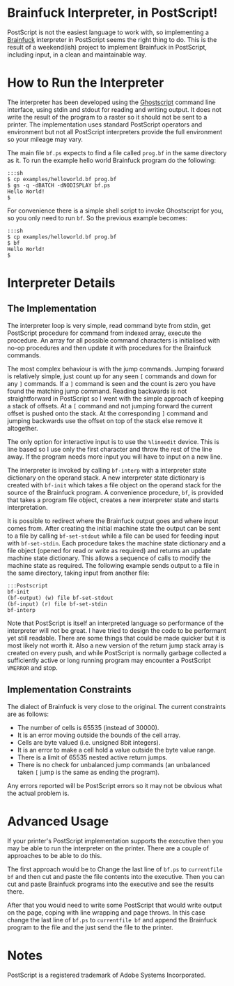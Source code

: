 Brainfuck Interpreter, in PostScript!
=====================================

PostScript is not the easiest language to work with, so implementing a
[Brainfuck](http://en.wikipedia.org/wiki/Brainfuck) interpreter in PostScript
seems the right thing to do.
This is the result of a weekend(ish) project to implement Brainfuck in
PostScript, including input, in a clean and maintainable way.

How to Run the Interpreter
==========================
The interpreter has been developed using the
[Ghostscript](http://www.ghostscript.com) command line interface, using stdin
and stdout for reading and writing output.
It does not write the result of the program to a raster so it should not be sent
to a printer.
The implementation uses standard PostScript operators and environment but not
all PostScript interpreters provide the full environment so your mileage may
vary.

The main file `bf.ps` expects to find a file called `prog.bf` in the same
directory as it.
To run the example hello world Brainfuck program do the following:

    :::sh
    $ cp examples/helloworld.bf prog.bf
    $ gs -q -dBATCH -dNODISPLAY bf.ps
    Hello World!
    $ 

For convenience there is a simple shell script to invoke Ghostscript for you, so
you only need to run `bf`.
So the previous example becomes:

    :::sh
    $ cp examples/helloworld.bf prog.bf
    $ bf
    Hello World!
    $ 

Interpreter Details
===================

The Implementation
------------------

The interpreter loop is very simple, read command byte from stdin, get
PostScript procedure for command from indexed array, execute the procedure.
An array for all possible command characters is initialised with no-op
procedures and then update it with procedures for the Brainfuck commands.

The most complex behaviour is with the jump commands.
Jumping forward is relatively simple, just count up for any seen `[` commands
and down for any `]` commands.
If a `]` command is seen and the count is zero you have found the matching jump
command.
Reading backwards is not straightforward in PostScript so I went with the simple
approach of keeping a stack of offsets.
At a `[` command and not jumping forward the current offset is pushed onto the
stack.
At the corresponding `]` command and jumping backwards use the offset on top of
the stack else remove it altogether.

The only option for interactive input is to use the `%lineedit` device.
This is line based so I use only the first character and throw the rest of the
line away.
If the program needs more input you will have to input on a new line.

The interpreter is invoked by calling `bf-interp` with a interpreter state
dictionary on the operand stack.
A new interpreter state dictionary is created with `bf-init` which takes a file
object on the operand stack for the source of the Brainfuck program.
A convenience procedure, `bf`, is provided that takes a program file object,
creates a new interpreter state and starts interpretation.

It is possible to redirect where the Brainfuck output goes and where input comes
from.
After creating the initial machine state the output can be sent to a file by
calling `bf-set-stdout` while a file can be used for feeding input with
`bf-set-stdin`.
Each procedure takes the machine state dictionary and a file object (opened
for read or write as required) and returns an update machine state dictionary.
This allows a sequence of calls to modify the machine state as required.
The following example sends output to a file in the same directory, taking input
from another file:

    :::Postscript
    bf-init
    (bf-output) (w) file bf-set-stdout
    (bf-input) (r) file bf-set-stdin
    bf-interp

Note that PostScript is itself an interpreted language so performance of the
interpreter will not be great.
I have tried to design the code to be performant yet still readable.
There are some things that could be made quicker but it is most likely not worth
it.
Also a new version of the return jump stack array is created on every push, and
while PostScript is normally garbage collected a sufficiently active or long
running program may encounter a PostScript `VMERROR` and stop.

Implementation Constraints
--------------------------

The dialect of Brainfuck is very close to the original.
The current constraints are as follows:

- The number of cells is 65535 (instead of 30000).
- It is an error moving outside the bounds of the cell array.
- Cells are byte valued (i.e. unsigned 8bit integers).
- It is an error to make a cell hold a value outside the byte value range.
- There is a limit of 65535 nested active return jumps.
- There is no check for unbalanced jump commands (an unbalanced taken `[` jump
  is the same as ending the program).

Any errors reported will be PostScript errors so it may not be obvious what the
actual problem is.

Advanced Usage
==============

If your printer's PostScript implementation supports the executive then you may
be able to run the interpreter on the printer.
There are a couple of approaches to be able to do this.

The first approach would be to Change the last line of `bf.ps` to `currentfile
bf` and then cut and paste the file contents into the executive.
Then you can cut and paste Brainfuck programs into the executive and see the
results there.

After that you would need to write some PostScript that would write output on
the page, coping with line wrapping and page throws.
In this case change the last line of `bf.ps` to `currentfile bf` and append the
Brainfuck program to the file and the just send the file to the printer.

Notes
=====

PostScript is a registered trademark of Adobe Systems Incorporated.
